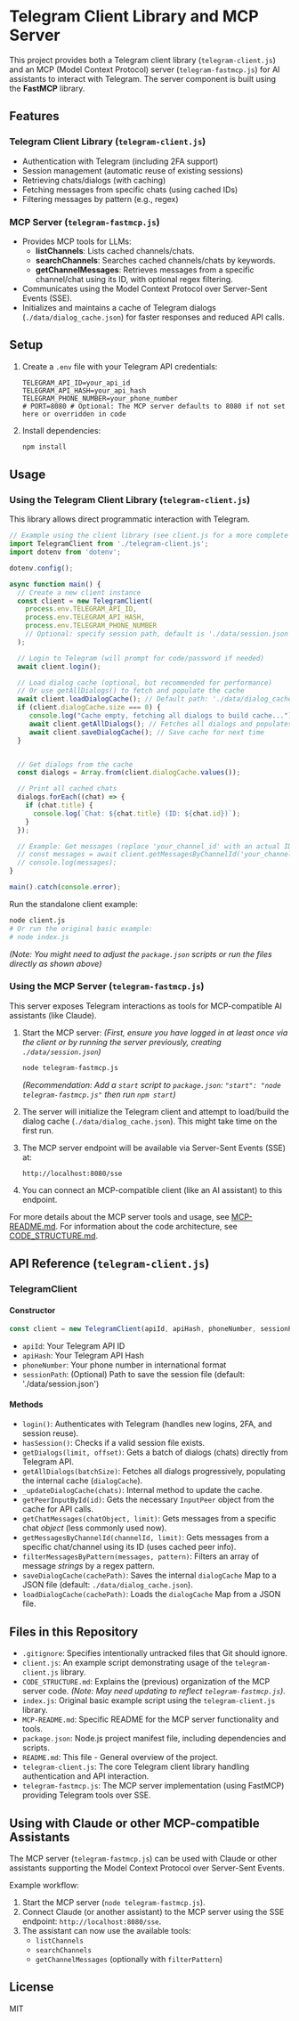 # Telegram Client Library and MCP Server

This project provides both a Telegram client library (`telegram-client.js`) and an MCP (Model Context Protocol) server (`telegram-fastmcp.js`) for AI assistants to interact with Telegram. The server component is built using the **FastMCP** library.

## Features

### Telegram Client Library (`telegram-client.js`)

- Authentication with Telegram (including 2FA support)
- Session management (automatic reuse of existing sessions)
- Retrieving chats/dialogs (with caching)
- Fetching messages from specific chats (using cached IDs)
- Filtering messages by pattern (e.g., regex)

### MCP Server (`telegram-fastmcp.js`)

- Provides MCP tools for LLMs:
    - **listChannels**: Lists cached channels/chats.
    - **searchChannels**: Searches cached channels/chats by keywords.
    - **getChannelMessages**: Retrieves messages from a specific channel/chat using its ID, with optional regex filtering.
- Communicates using the Model Context Protocol over Server-Sent Events (SSE).
- Initializes and maintains a cache of Telegram dialogs (`./data/dialog_cache.json`) for faster responses and reduced API calls.

## Setup

1.  Create a `.env` file with your Telegram API credentials:

    ```dotenv
    TELEGRAM_API_ID=your_api_id
    TELEGRAM_API_HASH=your_api_hash
    TELEGRAM_PHONE_NUMBER=your_phone_number
    # PORT=8080 # Optional: The MCP server defaults to 8080 if not set here or overridden in code
    ```

2.  Install dependencies:

    ```bash
    npm install
    ```

## Usage

### Using the Telegram Client Library (`telegram-client.js`)

This library allows direct programmatic interaction with Telegram.

```javascript
// Example using the client library (see client.js for a more complete example)
import TelegramClient from './telegram-client.js';
import dotenv from 'dotenv';

dotenv.config();

async function main() {
  // Create a new client instance
  const client = new TelegramClient(
    process.env.TELEGRAM_API_ID,
    process.env.TELEGRAM_API_HASH,
    process.env.TELEGRAM_PHONE_NUMBER
    // Optional: specify session path, default is './data/session.json'
  );

  // Login to Telegram (will prompt for code/password if needed)
  await client.login();

  // Load dialog cache (optional, but recommended for performance)
  // Or use getAllDialogs() to fetch and populate the cache
  await client.loadDialogCache(); // Default path: './data/dialog_cache.json'
  if (client.dialogCache.size === 0) {
     console.log("Cache empty, fetching all dialogs to build cache...");
     await client.getAllDialogs(); // Fetches all dialogs and populates cache
     await client.saveDialogCache(); // Save cache for next time
  }


  // Get dialogs from the cache
  const dialogs = Array.from(client.dialogCache.values());

  // Print all cached chats
  dialogs.forEach((chat) => {
    if (chat.title) {
      console.log(`Chat: ${chat.title} (ID: ${chat.id})`);
    }
  });

  // Example: Get messages (replace 'your_channel_id' with an actual ID from the cache)
  // const messages = await client.getMessagesByChannelId('your_channel_id', 50);
  // console.log(messages);
}

main().catch(console.error);
```

Run the standalone client example:

```bash
node client.js
# Or run the original basic example:
# node index.js
```

*(Note: You might need to adjust the `package.json` scripts or run the files directly as shown above)*

### Using the MCP Server (`telegram-fastmcp.js`)

This server exposes Telegram interactions as tools for MCP-compatible AI assistants (like Claude).

1.  Start the MCP server:
    *(First, ensure you have logged in at least once via the client or by running the server previously, creating `./data/session.json`)*

    ```bash
    node telegram-fastmcp.js
    ```
    *(Recommendation: Add a `start` script to `package.json`: `"start": "node telegram-fastmcp.js"` then run `npm start`)*

2.  The server will initialize the Telegram client and attempt to load/build the dialog cache (`./data/dialog_cache.json`). This might take time on the first run.
3.  The MCP server endpoint will be available via Server-Sent Events (SSE) at:

    ```
    http://localhost:8080/sse
    ```

4.  You can connect an MCP-compatible client (like an AI assistant) to this endpoint.

For more details about the MCP server tools and usage, see [MCP-README.md](MCP-README.md).
For information about the code architecture, see [CODE_STRUCTURE.md](CODE_STRUCTURE.md).

## API Reference (`telegram-client.js`)

### TelegramClient

#### Constructor

```javascript
const client = new TelegramClient(apiId, apiHash, phoneNumber, sessionPath);
```

- `apiId`: Your Telegram API ID
- `apiHash`: Your Telegram API Hash
- `phoneNumber`: Your phone number in international format
- `sessionPath`: (Optional) Path to save the session file (default: './data/session.json')

#### Methods

-   `login()`: Authenticates with Telegram (handles new logins, 2FA, and session reuse).
-   `hasSession()`: Checks if a valid session file exists.
-   `getDialogs(limit, offset)`: Gets a batch of dialogs (chats) directly from Telegram API.
-   `getAllDialogs(batchSize)`: Fetches all dialogs progressively, populating the internal cache (`dialogCache`).
-   `_updateDialogCache(chats)`: Internal method to update the cache.
-   `getPeerInputById(id)`: Gets the necessary `InputPeer` object from the cache for API calls.
-   `getChatMessages(chatObject, limit)`: Gets messages from a specific chat *object* (less commonly used now).
-   `getMessagesByChannelId(channelId, limit)`: Gets messages from a specific chat/channel using its ID (uses cached peer info).
-   `filterMessagesByPattern(messages, pattern)`: Filters an array of message *strings* by a regex pattern.
-   `saveDialogCache(cachePath)`: Saves the internal `dialogCache` Map to a JSON file (default: `./data/dialog_cache.json`).
-   `loadDialogCache(cachePath)`: Loads the `dialogCache` Map from a JSON file.

## Files in this Repository

-   `.gitignore`: Specifies intentionally untracked files that Git should ignore.
-   `client.js`: An example script demonstrating usage of the `telegram-client.js` library.
-   `CODE_STRUCTURE.md`: Explains the (previous) organization of the MCP server code. *(Note: May need updating to reflect `telegram-fastmcp.js`)*.
-   `index.js`: Original basic example script using the `telegram-client.js` library.
-   `MCP-README.md`: Specific README for the MCP server functionality and tools.
-   `package.json`: Node.js project manifest file, including dependencies and scripts.
-   `README.md`: This file - General overview of the project.
-   `telegram-client.js`: The core Telegram client library handling authentication and API interaction.
-   `telegram-fastmcp.js`: The MCP server implementation (using FastMCP) providing Telegram tools over SSE.

## Using with Claude or other MCP-compatible Assistants

The MCP server (`telegram-fastmcp.js`) can be used with Claude or other assistants supporting the Model Context Protocol over Server-Sent Events.

Example workflow:

1.  Start the MCP server (`node telegram-fastmcp.js`).
2.  Connect Claude (or another assistant) to the MCP server using the SSE endpoint: `http://localhost:8080/sse`.
3.  The assistant can now use the available tools:
    *   `listChannels`
    *   `searchChannels`
    *   `getChannelMessages` (optionally with `filterPattern`)

## License

MIT
